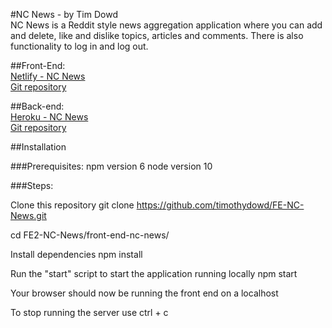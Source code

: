 #NC News - by Tim Dowd  
NC News is a Reddit style news aggregation application where you can add and delete, like and dislike topics, articles and comments.  There is also functionality to log in and log out.


##Front-End:  
[Netlify - NC News](https://ncnews-timdowd.netlify.com)  
[Git repository](https://github.com/timothydowd/FE-NC-News)

##Back-end:  
[Heroku - NC News](https://ncnewstimdowd.herokuapp.com/api)  
[Git repository](https://github.com/timothydowd/BE-NC-News)


##Installation

###Prerequisites:
npm version 6
node version 10

###Steps:

Clone this repository
git clone https://github.com/timothydowd/FE-NC-News.git

cd FE2-NC-News/front-end-nc-news/

Install dependencies
npm install

Run the "start" script to start the application running locally
npm start

Your browser should now be running the front end on a localhost

To stop running the server use ctrl + c
